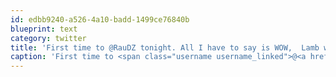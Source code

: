```yaml
---
id: edbb9240-a526-4a10-badd-1499ce76840b
blueprint: text
category: twitter
title: 'First time to @RauDZ tonight. All I have to say is WOW,  Lamb was amazing, cheesecake was decadent.'
caption: 'First time to <span class="username username_linked">@<a href="https://twitter.com/RauDZ" title="RauDZ Regional Table">RauDZ</a></span> tonight. All I have to say is WOW,  Lamb was amazing, cheesecake was decadent.'
---
```

